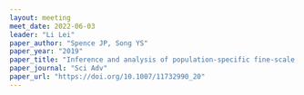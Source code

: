 ```yaml
---
layout: meeting
meet_date: 2022-06-03
leader: "Li Lei"
paper_author: "Spence JP, Song YS"
paper_year: "2019"
paper_title: "Inference and analysis of population-specific fine-scale recombination maps across 26 diverse human populations"
paper_journal: "Sci Adv"
paper_url: "https://doi.org/10.1007/11732990_20"
---
```

